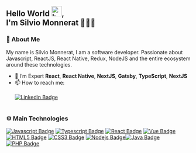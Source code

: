 ## Hello World <img src="https://user-images.githubusercontent.com/1303154/88677602-1635ba80-d120-11ea-84d8-d263ba5fc3c0.gif" width="28px" alt="hello">, <br/> I'm Silvio Monnerat 👨‍💻💭

### 👀 About Me

My name is Silvio Monnerat, I am a software developer. Passionate about Javascript, ReactJS, React Native, Redux, NodeJS and the entire ecosystem around these technologies.

- 📖 I’m Expert **React**, **React Native**, **NextJS**, **Gatsby**, **TypeScript**, **NextJS**
- 📫 How to reach me:
  <br/><br/>
  [![Linkedin Badge](https://img.shields.io/badge/Linkedin-0D66C2?style=flat&labelColor=0D66C2&logo=linkedin&logoColor=white)](https://www.linkedin.com/in/silvio-monnerat-21713160/)
  <br/><br/>

### ⚙️ Main Technologies

[![Javascript Badge](https://img.shields.io/badge/-Javascript-F0DB4F?style=flat&&for-the-badge&labelColor=323330&logo=javascript&logoColor=F0DB4F)](https://developer.mozilla.org/en-US/docs/Web/JavaScript) [![Typescript Badge](https://img.shields.io/badge/Typescript-007acc?style=flat&&for-the-badge&labelColor=323330&logo=typescript&logoColor=007acc)](https://www.typescriptlang.org/) [![React Badge](https://img.shields.io/badge/React-61DBFB?style=flat&&for-the-badge&labelColor=323330&logo=react&logoColor=61DBFB)](https://reactjs.org/) [![Vue Badge](https://img.shields.io/badge/Vue-40b380?style=flat&&for-the-badge&labelColor=323330&logo=vue.js&logoColor=40b380)](https://vuejs.org/) [![HTML5 Badge](https://img.shields.io/badge/HTML5-DC4924?style=flat&&for-the-badge&labelColor=323330&logo=html5&logoColor=#DC4924)](https://developer.mozilla.org/en-US/docs/Web/HTML) [![CSS3 Badge](https://img.shields.io/badge/CSS3-046AB4?style=flat&&for-the-badge&labelColor=323330&logo=css3&logoColor=046AB4)](https://developer.mozilla.org/en-US/docs/Web/CSS) [![Nodejs Badge](https://img.shields.io/badge/Nodejs-58a343?style=flat&&for-the-badge&labelColor=323330&logo=node.js&logoColor=58a343)](https://nodejs.org/en/)[![Java Badge](https://img.shields.io/badge/-Java-d63126?style=flat&&for-the-badge&labelColor=323330&logo=java&logoColor=d63126)](https://docs.oracle.com/en/java/)[![PHP Badge](https://img.shields.io/badge/-PHP-d63126?style=flat&&for-the-badge&labelColor=323330&logo=java&logoColor=d63126)](https://www.php.net/manual/pt_BR/tutorial.php)
